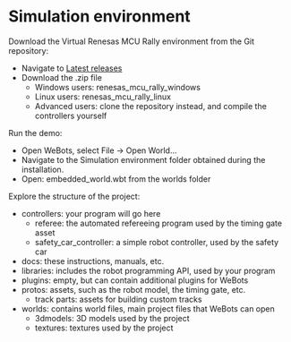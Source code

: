 # Simulation environment

Download the Virtual Renesas MCU Rally environment from the Git repository:

- Navigate to [Latest releases](https://github.com/ul-lakos/renesas_mcu_rally/releases/)
- Download the .zip file
    - Windows users: renesas_mcu_rally_windows
    - Linux users: renesas_mcu_rally_linux
    - Advanced users: clone the repository instead, and compile the controllers yourself

Run the demo:

- Open WeBots, select File -> Open World...
- Navigate to the Simulation environment folder obtained during the installation.
- Open: embedded_world.wbt from the worlds folder

Explore the structure of the project:

- controllers: your program will go here
    - referee: the automated refereeing program used by the timing gate asset
    - safety_car_controller: a simple robot controller, used by the safety car
- docs: these instructions, manuals, etc.
- libraries: includes the robot programming API, used by your program
- plugins: empty, but can contain additional plugins for WeBots
- protos: assets, such as the robot model, the timing gate, etc.
    - track parts: assets for building custom tracks
- worlds: contains world files, main project files that WeBots can open
    - 3dmodels: 3D models used by the project
    - textures: textures used by the project
